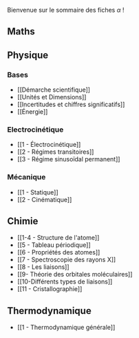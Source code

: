 Bienvenue sur le sommaire des fiches $\alpha$ !

## Maths

## Physique
### Bases
* [[Démarche scientifique]]
* [[Unités et Dimensions]]
* [[Incertitudes et chiffres significatifs]]
* [[Énergie]]
### Electrocinétique
* [[1 - Électrocinétique]]
* [[2 - Régimes transitoires]]
* [[3 - Régime sinusoïdal permanent]]
### Mécanique
* [[1 - Statique]]
* [[2 - Cinématique]]
## Chimie
* [[1-4 - Structure de l'atome]]
* [[5 - Tableau périodique]]
* [[6 - Propriétés des atomes]]
* [[7 - Spectroscopie des rayons X]]
* [[8 - Les liaisons]]
* [[9- Théorie des orbitales moléculaires]]
* [[10-Différents types de liaisons]]
* [[11 - Cristallographie]]

## Thermodynamique
* [[1 - Thermodynamique générale]]